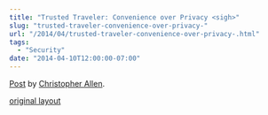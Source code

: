 ```yaml
---
title: "Trusted Traveler: Convenience over Privacy <sigh>"
slug: "trusted-traveler-convenience-over-privacy-"
url: "/2014/04/trusted-traveler-convenience-over-privacy-.html"
tags:
  - "Security"
date: "2014-04-10T12:00:00-07:00"
---
```

<div id="fb-root"></div> <script id="facebook-jssdk" src="//connect.facebook.net/en_US/all.js#xfbml=1"></script>
<div class="fb-post" data-href="https://www.facebook.com/ChristopherRayAllen/posts/10152341733160540" data-width="600"><div class="fb-xfbml-parse-ignore"><a href="https://www.facebook.com/ChristopherRayAllen/posts/10152341733160540">Post</a> by <a href="https://www.facebook.com/ChristopherRayAllen">Christopher Allen</a>.</div></div>
<p class="previous"><a href="/previous/2014/04/trusted-traveler-convenience-over-privacy-.html" rel="syndication" class="u-syndication" >original layout</a></p>
